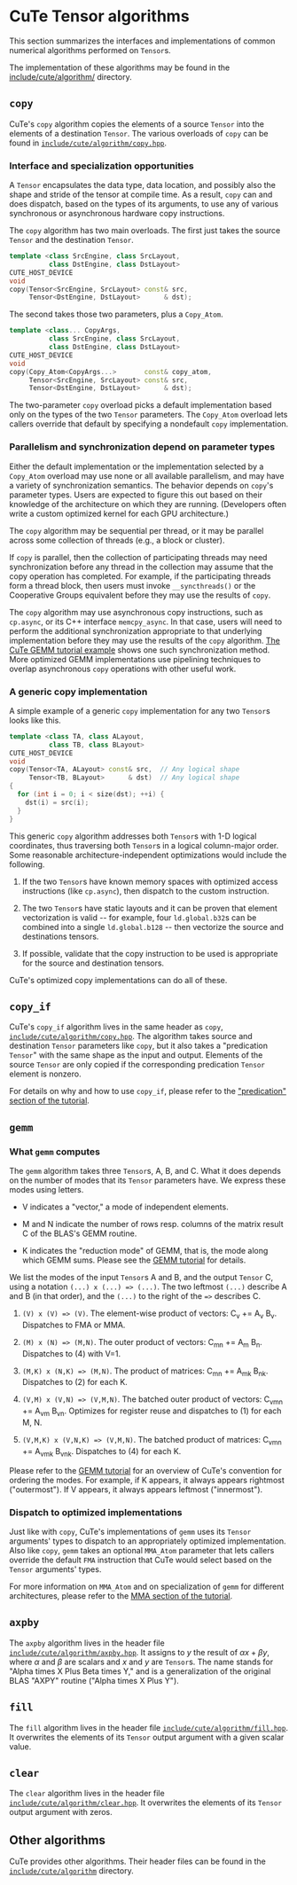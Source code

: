 # CuTe Tensor algorithms

This section summarizes the interfaces and implementations
of common numerical algorithms performed on `Tensor`s.

The implementation of these algorithms may be found in the
[include/cute/algorithm/](../../../include/cute/algorithm/)
directory.

## `copy`

CuTe's `copy` algorithm copies the elements of a source `Tensor`
into the elements of a destination `Tensor`.
The various overloads of `copy` can be found in
[`include/cute/algorithm/copy.hpp`](../../../include/cute/algorithm/copy.hpp).

### Interface and specialization opportunities

A `Tensor` encapsulates the data type, data location,
and possibly also the shape and stride of the tensor at compile time.
As a result, `copy` can and does dispatch,
based on the types of its arguments,
to use any of various synchronous or asynchronous hardware copy instructions.

The `copy` algorithm has two main overloads.
The first just takes the source `Tensor` and the destination `Tensor`.

```c++
template <class SrcEngine, class SrcLayout,
          class DstEngine, class DstLayout>
CUTE_HOST_DEVICE
void
copy(Tensor<SrcEngine, SrcLayout> const& src,
     Tensor<DstEngine, DstLayout>      & dst);
```

The second takes those two parameters, plus a `Copy_Atom`.

```c++
template <class... CopyArgs,
          class SrcEngine, class SrcLayout,
          class DstEngine, class DstLayout>
CUTE_HOST_DEVICE
void
copy(Copy_Atom<CopyArgs...>       const& copy_atom,
     Tensor<SrcEngine, SrcLayout> const& src,
     Tensor<DstEngine, DstLayout>      & dst);
```

The two-parameter `copy` overload picks a default implementation
based only on the types of the two `Tensor` parameters.
The `Copy_Atom` overload lets callers override that default
by specifying a nondefault `copy` implementation.

### Parallelism and synchronization depend on parameter types

Either the default implementation or
the implementation selected by a `Copy_Atom` overload
may use none or all available parallelism,
and may have a variety of synchronization semantics.
The behavior depends on `copy`'s parameter types.
Users are expected to figure this out based on their knowledge
of the architecture on which they are running.
(Developers often write a custom optimized kernel
for each GPU architecture.)

The `copy` algorithm may be sequential per thread,
or it may be parallel across some collection of threads
(e.g., a block or cluster).

If `copy` is parallel,
then the collection of participating threads
may need synchronization before any thread in the collection
may assume that the copy operation has completed.
For example, if the participating threads form a thread block,
then users must invoke `__syncthreads()`
or the Cooperative Groups equivalent
before they may use the results of `copy`.

The `copy` algorithm may use asynchronous copy instructions,
such as `cp.async`, or its C++ interface `memcpy_async`.
In that case, users will need to perform
the additional synchronization appropriate to that underlying implementation
before they may use the results of the `copy` algorithm.
[The CuTe GEMM tutorial example](../../../examples/cute/tutorial/)
shows one such synchronization method.
More optimized GEMM implementations use pipelining techniques
to overlap asynchronous `copy` operations with other useful work.

### A generic copy implementation

A simple example of a generic `copy` implementation
for any two `Tensor`s looks like this.

```c++
template <class TA, class ALayout,
          class TB, class BLayout>
CUTE_HOST_DEVICE
void
copy(Tensor<TA, ALayout> const& src,  // Any logical shape
     Tensor<TB, BLayout>      & dst)  // Any logical shape
{
  for (int i = 0; i < size(dst); ++i) {
    dst(i) = src(i);
  }
}
```

This generic `copy` algorithm addresses both `Tensor`s
with 1-D logical coordinates, thus traversing both `Tensor`s
in a logical column-major order.
Some reasonable architecture-independent optimizations
would include the following.

1. If the two `Tensor`s have known memory spaces with optimized
   access instructions (like `cp.async`), then dispatch to the
   custom instruction.

2. The two `Tensor`s have static layouts and it can be proven
that element vectorization is valid -- for example, four `ld.global.b32`s
can be combined into a single `ld.global.b128` -- then vectorize the source
   and destinations tensors.

3. If possible, validate that the copy instruction to be used is
   appropriate for the source and destination tensors.

CuTe's optimized copy implementations can do all of these.

## `copy_if`

CuTe's `copy_if` algorithm lives in the same header as `copy`,
[`include/cute/algorithm/copy.hpp`](../../../include/cute/algorithm/copy.hpp).
The algorithm takes source and destination `Tensor` parameters like `copy`,
but it also takes a "predication `Tensor`"
with the same shape as the input and output.
Elements of the source `Tensor` are only copied
if the corresponding predication `Tensor` element is nonzero.

For details on why and how to use `copy_if`,
please refer to the
["predication" section of the tutorial](./0y_predication.md).

## `gemm`

### What `gemm` computes

The `gemm` algorithm takes three `Tensor`s, A, B, and C.
What it does depends on the number of modes
that its `Tensor` parameters have.
We express these modes using letters.

* V indicates a "vector," a mode of independent elements.

* M and N indicate the number of rows resp. columns
  of the matrix result C of the BLAS's GEMM routine.

* K indicates the "reduction mode" of GEMM,
  that is, the mode along which GEMM sums.
  Please see the [GEMM tutorial](./0x_gemm_tutorial.md) for details.

We list the modes of the input `Tensor`s A and B,
and the output `Tensor` C,
using a notation `(...) x (...) => (...)`.
The two leftmost `(...)` describe A and B (in that order),
and the `(...)` to the right of the `=>` describes C.

1. `(V) x (V) => (V)`. The element-wise product of vectors: C<sub>v</sub> += A<sub>v</sub> B<sub>v</sub>. Dispatches to FMA or MMA.

2. `(M) x (N) => (M,N)`. The outer product of vectors: C<sub>mn</sub> += A<sub>m</sub> B<sub>n</sub>. Dispatches to (4) with V=1.

3. `(M,K) x (N,K) => (M,N)`. The product of matrices: C<sub>mn</sub> += A<sub>mk</sub> B<sub>nk</sub>. Dispatches to (2) for each K.

4. `(V,M) x (V,N) => (V,M,N)`. The batched outer product of vectors: C<sub>vmn</sub> += A<sub>vm</sub> B<sub>vn</sub>. Optimizes for register reuse and dispatches to (1) for each M, N.

5. `(V,M,K) x (V,N,K) => (V,M,N)`. The batched product of matrices: C<sub>vmn</sub> += A<sub>vmk</sub> B<sub>vnk</sub>. Dispatches to (4) for each K.

Please refer to the [GEMM tutorial](./0x_gemm_tutorial.md)
for an overview of CuTe's convention for ordering the modes.
For example, if K appears, it always appears rightmost ("outermost").
If V appears, it always appears leftmost ("innermost").

### Dispatch to optimized implementations

Just like with `copy`, CuTe's implementations of `gemm`
uses its `Tensor` arguments' types to dispatch
to an appropriately optimized implementation.
Also like `copy`, `gemm` takes an optional `MMA_Atom` parameter
that lets callers override the default `FMA` instruction
that CuTe would select based on the `Tensor` arguments' types.

For more information on `MMA_Atom` and on specialization of `gemm`
for different architectures, please refer to the
[MMA section of the tutorial](./0t_mma_atom.md).

## `axpby`

The `axpby` algorithm lives in the header file
[`include/cute/algorithm/axpby.hpp`](../../../include/cute/algorithm/axpby.hpp).
It assigns to $y$ the result of $\alpha x + \beta y$,
where $\alpha$ and $\beta$ are scalars and $x$ and $y$ are `Tensor`s.
The name stands for "Alpha times X Plus Beta times Y,"
and is a generalization of the original BLAS "AXPY" routine
("Alpha times X Plus Y").

## `fill`

The `fill` algorithm lives in the header file
[`include/cute/algorithm/fill.hpp`](../../../include/cute/algorithm/fill.hpp).
It overwrites the elements of its `Tensor` output argument
with a given scalar value.

## `clear`

The `clear` algorithm lives in the header file
[`include/cute/algorithm/clear.hpp`](../../../include/cute/algorithm/clear.hpp).
It overwrites the elements of its `Tensor` output argument with zeros.

## Other algorithms

CuTe provides other algorithms.
Their header files can be found in the
[`include/cute/algorithm`](../../../include/cute/algorithm)
directory.
